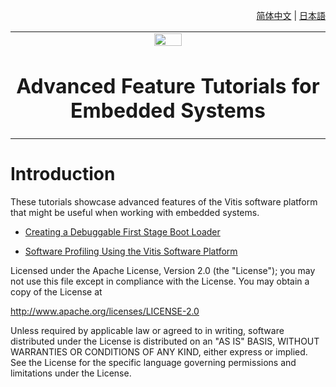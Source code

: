 <p align="right"><a href="../../docs-cn/README.md">简体中文</a> | <a href="../../docs-jp/README.md">日本語</a></p>
<table width="100%">
  <tr width="100%">
    <td align="center"><img src="https://www.xilinx.com/content/dam/xilinx/imgs/press/media-kits/corporate/xilinx-logo.png" width="30%"/><h1>Advanced Feature Tutorials for Embedded Systems</h1>
    </td>
 </tr>
 </table>

# Introduction

 These tutorials showcase advanced features of the Vitis software platform that might be useful when working with embedded systems.

- [Creating a Debuggable First Stage Boot Loader](./debuggable-fsbl/debuggable-fsbl.md)

- [Software Profiling Using the Vitis Software Platform](./sw-profiling/sw-profiling.md)


Licensed under the Apache License, Version 2.0 (the "License"); you may not use this file except in compliance with the License. You may obtain a copy of the License at

http://www.apache.org/licenses/LICENSE-2.0

Unless required by applicable law or agreed to in writing, software distributed under the License is distributed on an "AS IS" BASIS, WITHOUT WARRANTIES OR CONDITIONS OF ANY KIND, either express or implied. See the License for the specific language governing permissions and limitations under the License.
